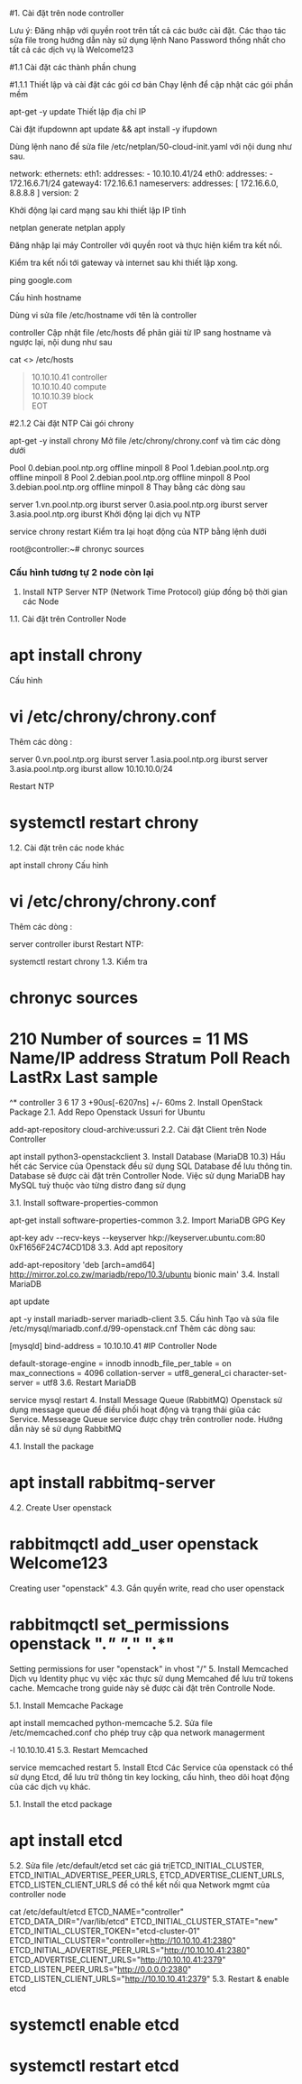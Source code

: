 #1. Cài đặt trên node controller

Lưu ý:
Đăng nhập với quyền root trên tất cả các bước cài đặt.
Các thao tác sửa file trong hướng dẫn này sử dụng lệnh Nano
Password thống nhất cho tất cả các dịch vụ là Welcome123

#1.1 Cài đặt các thành phần chung

#1.1.1 Thiết lập và cài đặt các gói cơ bản
Chạy lệnh để cập nhật các gói phần mềm

apt-get -y update
Thiết lập địa chỉ IP

Cài đặt ifupdownn
apt update && apt install -y ifupdown

Dùng lệnh nano để sửa file /etc/netplan/50-cloud-init.yaml với nội dung như sau.

network:
  ethernets:
    eth1:
      addresses:
        - 10.10.10.41/24
    eth0:
      addresses:
        - 172.16.6.71/24
      gateway4: 172.16.6.1
      nameservers:
        addresses: [ 172.16.6.0, 8.8.8.8 ]
  version: 2
  
Khởi động lại card mạng sau khi thiết lập IP tĩnh

netplan generate
netplan apply

Đăng nhập lại máy Controller với quyền root và thực hiện kiểm tra kết nối.

Kiểm tra kết nối tới gateway và internet sau khi thiết lập xong.

ping google.com

Cấu hình hostname

Dùng vi sửa file /etc/hostname với tên là controller

 controller
Cập nhật file /etc/hosts để phân giải từ IP sang hostname và ngược lại, nội dung như sau

 cat <<EOT >> /etc/hosts                                                                               
> 10.10.10.41 controller                                                                                                    
> 10.10.10.40 compute                                                                                                     
> 10.10.10.39 block                                                                                                      
> EOT

#2.1.2 Cài đặt NTP
Cài gói chrony

apt-get -y install chrony
Mở file /etc/chrony/chrony.conf và tìm các dòng dưới

 Pool 0.debian.pool.ntp.org offline minpoll 8
 Pool 1.debian.pool.ntp.org offline minpoll 8
 Pool 2.debian.pool.ntp.org offline minpoll 8
 Pool 3.debian.pool.ntp.org offline minpoll 8
Thay bằng các dòng sau

 server 1.vn.pool.ntp.org iburst
 server 0.asia.pool.ntp.org iburst
 server 3.asia.pool.ntp.org iburst
Khởi động lại dịch vụ NTP

service chrony restart
Kiểm tra lại hoạt động của NTP bằng lệnh dưới

 root@controller:~# chronyc sources
  
 ### Cấu hình tương tự 2 node còn lại
  
 1. Install NTP Server
NTP (Network Time Protocol) giúp đồng bộ thời gian các Node

1.1. Cài đặt trên Controller Node

# apt install chrony
Cấu hình

# vi /etc/chrony/chrony.conf
Thêm các dòng :

server 0.vn.pool.ntp.org iburst 
server 1.asia.pool.ntp.org iburst 
server 3.asia.pool.ntp.org iburst 
allow 10.10.10.0/24
  
Restart NTP

# systemctl restart chrony
1.2. Cài đặt trên các node khác

apt install chrony
Cấu hình

# vi /etc/chrony/chrony.conf
Thêm các dòng :

server controller iburst
Restart NTP:

systemctl restart chrony
1.3. Kiểm tra

# chronyc sources
210 Number of sources = 11
MS Name/IP address         Stratum Poll Reach LastRx Last sample
===============================================================================
^* controller                    3   6    17     3    +90us[-6207ns] +/-   60ms
2. Install OpenStack Package
2.1. Add Repo Openstack Ussuri for Ubuntu

add-apt-repository cloud-archive:ussuri
2.2. Cài đặt Client trên Node Controller

apt install python3-openstackclient
3. Install Database (MariaDB 10.3)
Hầu hết các Service của Openstack đều sử dụng SQL Database để lưu thông tin. Database sẽ được cài đặt trên Controller Node. Việc sử dụng MariaDB hay MySQL tuỳ thuộc vào từng distro đang sử dụng

3.1. Install software-properties-common

apt-get install software-properties-common
3.2. Import MariaDB GPG Key

apt-key adv --recv-keys --keyserver hkp://keyserver.ubuntu.com:80 0xF1656F24C74CD1D8
3.3. Add apt repository

add-apt-repository 'deb [arch=amd64] http://mirror.zol.co.zw/mariadb/repo/10.3/ubuntu bionic main'
3.4. Install MariaDB

apt update

apt -y install mariadb-server mariadb-client
3.5. Cấu hình Tạo và sửa file /etc/mysql/mariadb.conf.d/99-openstack.cnf Thêm các dòng sau:

[mysqld]
bind-address = 10.10.10.41 #IP Controller Node

default-storage-engine = innodb
innodb_file_per_table = on
max_connections = 4096
collation-server = utf8_general_ci
character-set-server = utf8
3.6. Restart MariaDB

 service mysql restart
4. Install Message Queue (RabbitMQ)
Openstack sử dụng message queue để điều phối hoạt động và trạng thái giũa các Service. Messeage Queue service được chạy trên controller node. Hướng dẫn này sẽ sử dụng RabbitMQ

4.1. Install the package

# apt install rabbitmq-server
4.2. Create User openstack

# rabbitmqctl add_user openstack Welcome123
Creating user "openstack"
4.3. Gắn quyền write, read cho user openstack

# rabbitmqctl set_permissions openstack ".*" ".*" ".*"
Setting permissions for user "openstack" in vhost "/"
5. Install Memcached
Dịch vụ Identity phục vụ việc xác thực sử dụng Memcahed để lưu trữ tokens cache. Memcache trong guide này sẽ được cài đặt trên Controlle Node.

5.1. Install Memcache Package

apt install memcached python-memcache
5.2. Sửa file /etc/memcached.conf cho phép truy cập qua network managerment

-l 10.10.10.41
5.3. Restart Memcached

 service memcached restart
5. Install Etcd
Các Service của openstack có thể sử dụng Etcd, để lưu trữ thông tin key locking, cấu hình, theo dõi hoạt động của các dịch vụ khác.

5.1. Install the etcd package

# apt install etcd
5.2. Sửa file /etc/default/etcd set các giá trịETCD_INITIAL_CLUSTER, ETCD_INITIAL_ADVERTISE_PEER_URLS, ETCD_ADVERTISE_CLIENT_URLS, ETCD_LISTEN_CLIENT_URLS để có thể kết nối qua Network mgmt của controller node

cat /etc/default/etcd
ETCD_NAME="controller"
ETCD_DATA_DIR="/var/lib/etcd"
ETCD_INITIAL_CLUSTER_STATE="new"
ETCD_INITIAL_CLUSTER_TOKEN="etcd-cluster-01"
ETCD_INITIAL_CLUSTER="controller=http://10.10.10.41:2380"
ETCD_INITIAL_ADVERTISE_PEER_URLS="http://10.10.10.41:2380"
ETCD_ADVERTISE_CLIENT_URLS="http://10.10.10.41:2379"
ETCD_LISTEN_PEER_URLS="http://0.0.0.0:2380"
ETCD_LISTEN_CLIENT_URLS="http://10.10.10.41:2379"
5.3. Restart & enable etcd

# systemctl enable etcd
# systemctl restart etcd
